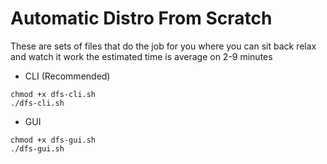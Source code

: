 # Automatic Distro From Scratch
These are sets of files that do the job for you where you can sit back relax and watch it work the estimated time is average on 2-9 minutes

* CLI (Recommended)
```
chmod +x dfs-cli.sh
./dfs-cli.sh
```
* GUI
```
chmod +x dfs-gui.sh
./dfs-gui.sh
```
